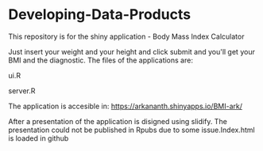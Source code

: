 Developing-Data-Products
========================

This repository is for the shiny application - Body Mass Index Calculator

Just insert your weight and your height and click submit and you'll get your BMI and the diagnostic. 
The files of the applications are:

ui.R

server.R


The application is accesible in: https://arkananth.shinyapps.io/BMI-ark/

After a presentation of the application is disigned using slidify. The presentation could not be published in Rpubs due to some issue.Index.html is loaded in github


